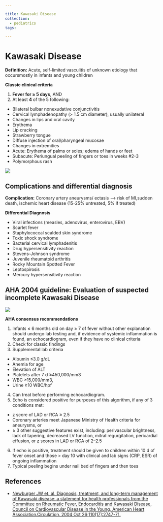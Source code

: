 ```yaml
---

title: Kawasaki Disease
collection:
  - pediatrics
tags:

---
```


# Kawasaki Disease

**Definition:** Acute, self-limited vasculitis of unknown etiology that occursmostly in infants and young children 

**Classic clinical criteria**

1. **Fever for ≥ 5 days**, AND
2. At least **4** of the 5 following:

-   Bilateral bulbar nonexudative conjunctivitis
-   Cervical lymphadenopathy (&gt; 1.5 cm diameter), usually unilateral
-   Changes in lips and oral cavity
  - Erythema
  - Lip cracking
  - Strawberry tongue
  - Diffuse injection of oral/pharyngeal mucosae
-   Changes in extremities
  - Acute: Erythema of palms or soles; edema of hands or feet
  - Subacute: Periungual peeling of fingers or toes in weeks #2-3&nbsp;
-   Polymorphous rash

![](https://d2p53dh3qxfm0x.cloudfront.net/uploads/img/1jx/5/m/053e3455-6dbd-5668-9861-6fe521dad8be/640.png)

## Complications and differential diagnosis

**Complication:** Coronary artery aneurysms/ ectasis --&gt; risk of MI,sudden death, ischemic heart disease (15-25% untreated, 5% if treated)

**Differential Diagnosis**

-   Viral infections (measles, adenovirus, enterovirus, EBV)
-   Scarlet fever
-   Staphylococcal scalded skin syndrome
-   Toxic shock syndrome
-   Bacterial cervical lymphadenitis
-   Drug hypersensitivity reaction
-   Stevens-Johnson syndrome
-   Juvenile rheumatoid arthritis
-   Rocky Mountain Spotted Fever
-   Leptospirosis
-   Mercury hypersensitivity reaction 

## AHA 2004 guideline: Evaluation of suspected incomplete Kawasaki Disease

![](https://d2p53dh3qxfm0x.cloudfront.net/uploads/img/1jx/5/m/b55fbb14-0d75-5bf1-bb23-712f90bee994/640.png)

**AHA consensus recommendations**

1. Infants ≤ 6 months old on day ≥ 7 of fever without other explanation should undergo lab testing and, if evidence of systemic inflammation is found, an echocardiogram, even if they have no clinical criteria
2. Check for classic findings
3. Supplemental lab criteria
  - Albumin ≤3.0 g/dL
  - Anemia for age
  - Elevation of ALT
  - Platelets after 7 d ≥450,000/mm3
  - WBC ≥15,000/mm3,
  - Urine ≥10 WBC/hpf
4. Can treat before performing echocardiogram.
5. Echo is considered positive for purposes of this algorithm, if any of 3 conditions met: 
  - z score of LAD or RCA ≥ 2.5
  - Coronary arteries meet Japanese Ministry of Health criteria for aneurysms, or 
  - ≥ 3 other suggestive features exist, including: perivascular brightness, lack of tapering, decreased LV function, mitral regurgitation, pericardial effusion, or z scores in LAD or RCA of 2–2.5
6. If echo is positive, treatment should be given to children within 10 d of fever onset and those &gt; day 10 with clinical and lab signs (CRP, ESR) of ongoing inflammation
7. Typical peeling begins under nail bed of fingers and then toes

## References

-   [Newburger JW et. al. Diagnosis, treatment, and long-term management of Kawasaki disease: a statement for health professionals from the Committee on Rheumatic Fever, Endocarditis and Kawasaki Disease, Council on Cardiovascular Disease in the Young, American Heart Association.Circulation. 2004 Oct 26;110(17):2747-71.](http://www.ncbi.nlm.nih.gov/pubmed/?term=15505111)
